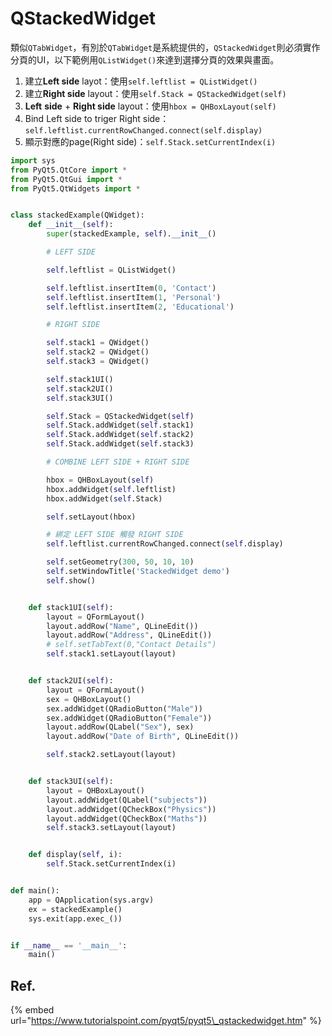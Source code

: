 # QStackedWidget

類似`QTabWidget`，有別於`QTabWidget`是系統提供的，`QStackedWidget`則必須實作分頁的UI，以下範例用`QListWidget()`來達到選擇分頁的效果與畫面。

1. 建立**Left side** layot：使用`self.leftlist = QListWidget()`
2. 建立**Right side** layout：使用`self.Stack = QStackedWidget(self)`
3. **Left** **side** + **Right side** layout：使用`hbox = QHBoxLayout(self)`
4. Bind Left side to triger Right side：`self.leftlist.currentRowChanged.connect(self.display)`
5. 顯示對應的page\(Right side\)：`self.Stack.setCurrentIndex(i)`

```python
import sys
from PyQt5.QtCore import *
from PyQt5.QtGui import *
from PyQt5.QtWidgets import *


class stackedExample(QWidget):
    def __init__(self):
        super(stackedExample, self).__init__()

        # LEFT SIDE

        self.leftlist = QListWidget()

        self.leftlist.insertItem(0, 'Contact')
        self.leftlist.insertItem(1, 'Personal')
        self.leftlist.insertItem(2, 'Educational')

        # RIGHT SIDE

        self.stack1 = QWidget()
        self.stack2 = QWidget()
        self.stack3 = QWidget()

        self.stack1UI()
        self.stack2UI()
        self.stack3UI()

        self.Stack = QStackedWidget(self)
        self.Stack.addWidget(self.stack1)
        self.Stack.addWidget(self.stack2)
        self.Stack.addWidget(self.stack3)

        # COMBINE LEFT SIDE + RIGHT SIDE

        hbox = QHBoxLayout(self)
        hbox.addWidget(self.leftlist)
        hbox.addWidget(self.Stack)

        self.setLayout(hbox)

        # 綁定 LEFT SIDE 觸發 RIGHT SIDE
        self.leftlist.currentRowChanged.connect(self.display)

        self.setGeometry(300, 50, 10, 10)
        self.setWindowTitle('StackedWidget demo')
        self.show()


    def stack1UI(self):
        layout = QFormLayout()
        layout.addRow("Name", QLineEdit())
        layout.addRow("Address", QLineEdit())
        # self.setTabText(0,"Contact Details")
        self.stack1.setLayout(layout)


    def stack2UI(self):
        layout = QFormLayout()
        sex = QHBoxLayout()
        sex.addWidget(QRadioButton("Male"))
        sex.addWidget(QRadioButton("Female"))
        layout.addRow(QLabel("Sex"), sex)
        layout.addRow("Date of Birth", QLineEdit())

        self.stack2.setLayout(layout)


    def stack3UI(self):
        layout = QHBoxLayout()
        layout.addWidget(QLabel("subjects"))
        layout.addWidget(QCheckBox("Physics"))
        layout.addWidget(QCheckBox("Maths"))
        self.stack3.setLayout(layout)


    def display(self, i):
        self.Stack.setCurrentIndex(i)


def main():
    app = QApplication(sys.argv)
    ex = stackedExample()
    sys.exit(app.exec_())


if __name__ == '__main__':
    main()
```

## Ref.

{% embed url="https://www.tutorialspoint.com/pyqt5/pyqt5\_qstackedwidget.htm" %}



